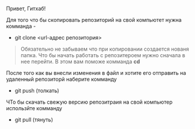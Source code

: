 Привет, Гитхаб!

Для того что бы скопировать репозиторий на свой компьютет нужна комманда - 

+ git clone <url-адрес репозитория>

>Обязательно не забываем что при копировании создается нованя папка. Что бы начать работать с репозитероем нужно сначала в нее перейти. В этом вам поможе комманда **cd**

После того как вы внесли изменения в файл и хотите его отправить на удаленный репозиторй наберите комманду

+ git push (толкать)

ЧТо бы скачать свежую версию репозитраия на свой компьютер использйте комманду 
+ git pull (тянуть)